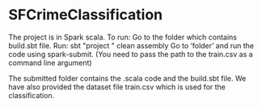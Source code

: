 # SFCrimeClassification
The project is in Spark scala. To run:
Go to the folder which contains build.sbt file.
Run: sbt "project <folder name>" clean assembly
Go to ‘folder’ and run the code using spark-submit. (You need to pass the path to the train.csv as a command line argument)
 
The submitted folder contains the .scala code and the build.sbt file. 
We have also provided the dataset file train.csv which is used for the classification.
